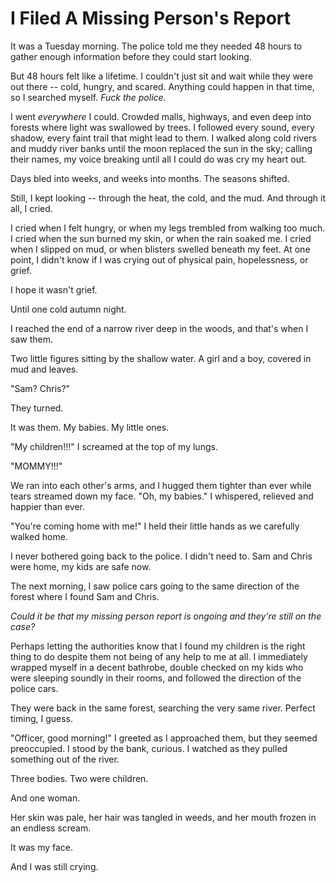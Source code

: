 # I Filed A Missing Person's Report
It was a Tuesday morning. The police told me they needed 48 hours to gather enough information before they could start looking.

But 48 hours felt like a lifetime. I couldn't just sit and wait while they were out there -- cold, hungry, and scared. Anything could happen in that time, so I searched myself. *Fuck the police.*

I went *everywhere* I could. Crowded malls, highways, and even deep into forests where light was swallowed by trees. I followed every sound, every shadow, every faint trail that might lead to them. I walked along cold rivers and muddy river banks until the moon replaced the sun in the sky; calling their names, my voice breaking until all I could do was cry my heart out.

Days bled into weeks, and weeks into months. The seasons shifted.

Still, I kept looking -- through the heat, the cold, and the mud. And through it all, I cried.

I cried when I felt hungry, or when my legs trembled from walking too much. I cried when the sun burned my skin, or when the rain soaked me. I cried when I slipped on mud, or when blisters swelled beneath my feet. At one point, I didn't know if I was crying out of physical pain, hopelessness, or grief.

I hope it wasn't grief.

Until one cold autumn night.

I reached the end of a narrow river deep in the woods, and that's when I saw them.

Two little figures sitting by the shallow water. A girl and a boy, covered in mud and leaves.

"Sam? Chris?"

They turned.

It was them. My babies. My little ones.

"My children!!!" I screamed at the top of my lungs.

"MOMMY!!!"

We ran into each other's arms, and I hugged them tighter than ever while tears streamed down my face. "Oh, my babies." I whispered, relieved and happier than ever.

"You're coming home with me!" I held their little hands as we carefully walked home.

I never bothered going back to the police. I didn't need to. Sam and Chris were home, my kids are safe now.

The next morning, I saw police cars going to the same direction of the forest where I found Sam and Chris.

*Could it be that my missing person report is ongoing and they're still on the case?*

Perhaps letting the authorities know that I found my children is the right thing to do despite them not being of any help to me at all. I immediately wrapped myself in a decent bathrobe, double checked on my kids who were sleeping soundly in their rooms, and followed the direction of the police cars.

They were back in the same forest, searching the very same river. Perfect timing, I guess.

"Officer, good morning!" I greeted as I approached them, but they seemed preoccupied. I stood by the bank, curious. I watched as they pulled something out of the river.

Three bodies. Two were children.

And one woman.

Her skin was pale, her hair was tangled in weeds, and her mouth frozen in an endless scream.

It was my face.

And I was still crying.